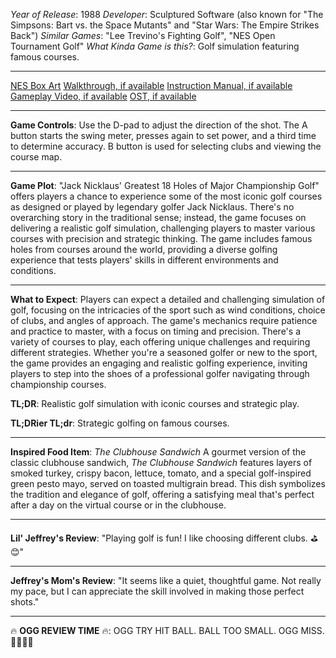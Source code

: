 *Year of Release*: 1988
*Developer*: Sculptured Software (also known for "The Simpsons: Bart vs. the Space Mutants" and "Star Wars: The Empire Strikes Back")
*Similar Games*: "Lee Trevino's Fighting Golf", "NES Open Tournament Golf"
*What Kinda Game is this?*: Golf simulation featuring famous courses.

---
[NES Box Art](https://www.google.com/search?tbm=isch&q=NES+Box+Art+Jack+Nicklaus%27+Greatest+18+Holes+of+Champ.+Golf) 
[Walkthrough, if available](https://www.google.com/search?q=Walkthrough+NES+Jack+Nicklaus%27+Greatest+18+Holes+of+Champ.+Golf)
[Instruction Manual, if available](https://www.google.com/search?q=NES+Instruction+Manual+Jack+Nicklaus%27+Greatest+18+Holes+of+Champ.+Golf)
[Gameplay Video, if available](https://www.youtube.com/results?search_query=gameplay+NES+Jack+Nicklaus%27+Greatest+18+Holes+of+Champ.+Golf) 
[OST, if available](https://www.youtube.com/results?search_query=OST+NES+Jack+Nicklaus%27+Greatest+18+Holes+of+Champ.+Golf)

- - -
**Game Controls**:
Use the D-pad to adjust the direction of the shot. The A button starts the swing meter, presses again to set power, and a third time to determine accuracy. B button is used for selecting clubs and viewing the course map.

- - -
**Game Plot**: 
"Jack Nicklaus' Greatest 18 Holes of Major Championship Golf" offers players a chance to experience some of the most iconic golf courses as designed or played by legendary golfer Jack Nicklaus. There's no overarching story in the traditional sense; instead, the game focuses on delivering a realistic golf simulation, challenging players to master various courses with precision and strategic thinking. The game includes famous holes from courses around the world, providing a diverse golfing experience that tests players' skills in different environments and conditions.

- - -
**What to Expect**: 
Players can expect a detailed and challenging simulation of golf, focusing on the intricacies of the sport such as wind conditions, choice of clubs, and angles of approach. The game's mechanics require patience and practice to master, with a focus on timing and precision. There's a variety of courses to play, each offering unique challenges and requiring different strategies. Whether you're a seasoned golfer or new to the sport, the game provides an engaging and realistic golfing experience, inviting players to step into the shoes of a professional golfer navigating through championship courses.

**TL;DR**:
Realistic golf simulation with iconic courses and strategic play.

**TL;DRier TL;dr**: 
Strategic golfing on famous courses.

---
**Inspired Food Item**: *The Clubhouse Sandwich*
A gourmet version of the classic clubhouse sandwich, *The Clubhouse Sandwich* features layers of smoked turkey, crispy bacon, lettuce, tomato, and a special golf-inspired green pesto mayo, served on toasted multigrain bread. This dish symbolizes the tradition and elegance of golf, offering a satisfying meal that's perfect after a day on the virtual course or in the clubhouse.

---
**Lil' Jeffrey's Review**: "Playing golf is fun! I like choosing different clubs. ⛳😊"

---
**Jeffrey's Mom's Review**: "It seems like a quiet, thoughtful game. Not really my pace, but I can appreciate the skill involved in making those perfect shots."

---
🔥 **OGG REVIEW TIME** 🔥: OGG TRY HIT BALL. BALL TOO SMALL. OGG MISS. 🏌️‍♂️⛳😡